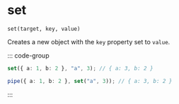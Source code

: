 # set

`set(target, key, value)`

Creates a new object with the `key` property set to `value`.

::: code-group

```ts [data-first]
set({ a: 1, b: 2 }, "a", 3); // { a: 3, b: 2 }
```

```ts [data-last]
pipe({ a: 1, b: 2 }, set("a", 3)); // { a: 3, b: 2 }
```

:::
